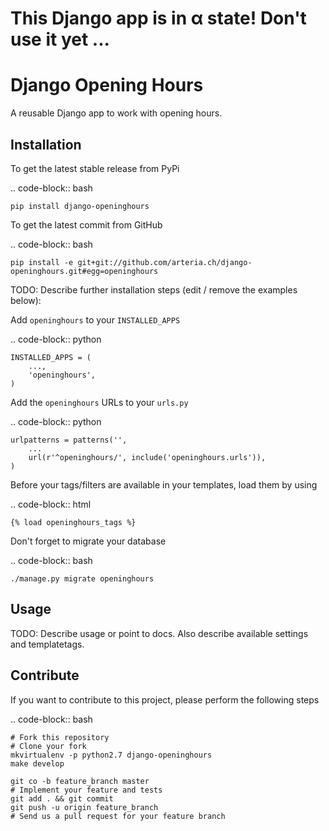 This Django app is in α state! Don't use it yet ...
=================


Django Opening Hours
============


A reusable Django app to work with opening hours.

Installation
------------

To get the latest stable release from PyPi

.. code-block:: bash

    pip install django-openinghours

To get the latest commit from GitHub

.. code-block:: bash

    pip install -e git+git://github.com/arteria.ch/django-openinghours.git#egg=openinghours

TODO: Describe further installation steps (edit / remove the examples below):

Add ``openinghours`` to your ``INSTALLED_APPS``

.. code-block:: python

    INSTALLED_APPS = (
        ...,
        'openinghours',
    )

Add the ``openinghours`` URLs to your ``urls.py``

.. code-block:: python

    urlpatterns = patterns('',
        ...
        url(r'^openinghours/', include('openinghours.urls')),
    )

Before your tags/filters are available in your templates, load them by using

.. code-block:: html

	{% load openinghours_tags %}


Don't forget to migrate your database

.. code-block:: bash

    ./manage.py migrate openinghours


Usage
-----

TODO: Describe usage or point to docs. Also describe available settings and
templatetags.


Contribute
----------

If you want to contribute to this project, please perform the following steps

.. code-block:: bash

    # Fork this repository
    # Clone your fork
    mkvirtualenv -p python2.7 django-openinghours
    make develop

    git co -b feature_branch master
    # Implement your feature and tests
    git add . && git commit
    git push -u origin feature_branch
    # Send us a pull request for your feature branch
